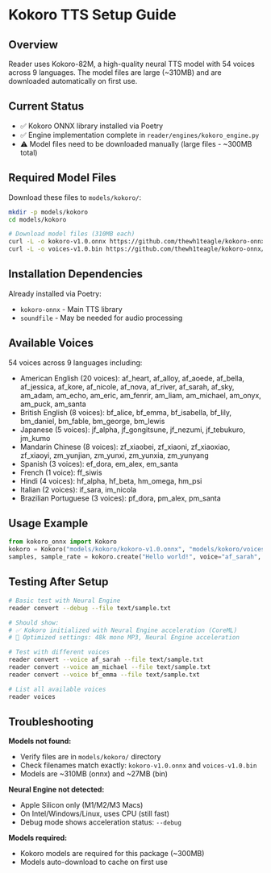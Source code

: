 # Kokoro TTS Setup Guide

## Overview
Reader uses Kokoro-82M, a high-quality neural TTS model with 54 voices across 9 languages. The model files are large (~310MB) and are downloaded automatically on first use.

## Current Status
- ✅ Kokoro ONNX library installed via Poetry
- ✅ Engine implementation complete in `reader/engines/kokoro_engine.py`
- ⚠️ Model files need to be downloaded manually (large files - ~300MB total)

## Required Model Files
Download these files to `models/kokoro/`:

```bash
mkdir -p models/kokoro
cd models/kokoro

# Download model files (310MB each)
curl -L -o kokoro-v1.0.onnx https://github.com/thewh1teagle/kokoro-onnx/releases/download/model-files-v1.0/kokoro-v1.0.onnx
curl -L -o voices-v1.0.bin https://github.com/thewh1teagle/kokoro-onnx/releases/download/model-files-v1.0/voices-v1.0.bin
```

## Installation Dependencies
Already installed via Poetry:
- `kokoro-onnx` - Main TTS library
- `soundfile` - May be needed for audio processing

## Available Voices
54 voices across 9 languages including:
- American English (20 voices): af_heart, af_alloy, af_aoede, af_bella, af_jessica, af_kore, af_nicole, af_nova, af_river, af_sarah, af_sky, am_adam, am_echo, am_eric, am_fenrir, am_liam, am_michael, am_onyx, am_puck, am_santa
- British English (8 voices): bf_alice, bf_emma, bf_isabella, bf_lily, bm_daniel, bm_fable, bm_george, bm_lewis
- Japanese (5 voices): jf_alpha, jf_gongitsune, jf_nezumi, jf_tebukuro, jm_kumo
- Mandarin Chinese (8 voices): zf_xiaobei, zf_xiaoni, zf_xiaoxiao, zf_xiaoyi, zm_yunjian, zm_yunxi, zm_yunxia, zm_yunyang
- Spanish (3 voices): ef_dora, em_alex, em_santa
- French (1 voice): ff_siwis
- Hindi (4 voices): hf_alpha, hf_beta, hm_omega, hm_psi
- Italian (2 voices): if_sara, im_nicola
- Brazilian Portuguese (3 voices): pf_dora, pm_alex, pm_santa

## Usage Example
```python
from kokoro_onnx import Kokoro
kokoro = Kokoro("models/kokoro/kokoro-v1.0.onnx", "models/kokoro/voices-v1.0.bin")
samples, sample_rate = kokoro.create("Hello world!", voice="af_sarah", speed=1.0, lang="en-us")
```

## Testing After Setup

```bash
# Basic test with Neural Engine
reader convert --debug --file text/sample.txt

# Should show:
# ✅ Kokoro initialized with Neural Engine acceleration (CoreML)
# 🚀 Optimized settings: 48k mono MP3, Neural Engine acceleration

# Test with different voices
reader convert --voice af_sarah --file text/sample.txt
reader convert --voice am_michael --file text/sample.txt
reader convert --voice bf_emma --file text/sample.txt

# List all available voices
reader voices
```

## Troubleshooting

**Models not found:**
- Verify files are in `models/kokoro/` directory
- Check filenames match exactly: `kokoro-v1.0.onnx` and `voices-v1.0.bin`
- Models are ~310MB (onnx) and ~27MB (bin)

**Neural Engine not detected:**
- Apple Silicon only (M1/M2/M3 Macs)
- On Intel/Windows/Linux, uses CPU (still fast)
- Debug mode shows acceleration status: `--debug`

**Models required:**
- Kokoro models are required for this package (~300MB)
- Models auto-download to cache on first use